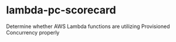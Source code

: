 # lambda-pc-scorecard
Determine whether AWS Lambda functions are utilizing Provisioned Concurrency properly
